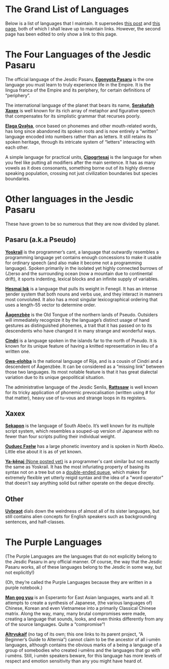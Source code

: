 <h1 id="Title">The Grand List of Languages</h1>

Below is a list of languages that I maintain.
It supersedes [this post](http://isoraqathedh.tumblr.com/post/104459911185/blurbs-for-all-the-languages)
and [this page](http://isoraqathedh.tumblr.com/language-list),
both of which I shall leave up to maintain links.
However, the second page has been edited to only show a link to this page.

# The Four Languages of the Jesdic Pasaru
The official language of the Jesdic Pasaru,
[**Egonyota Pasaru**][PSD-EP] is the one language you must learn
to truly experience life in the Empire.
It is the lingua franca of the Empire and its periphery, for certain definitions of “periphery”.

The international language of the planet that bears its name,
[**Serakafph Xaxex**][XAX-SX] is well known
for its rich array of metaphor and figurative speech
that compensates for its simplistic grammar that recurses poorly.

[**Elaga Qvaḻsa**][QUX-EQ], once based on phonemes and other mouth-related words,
has long since abandoned its spoken roots
and is now entirely a “written” language encoded into numbers rather than as letters.
It still retains its spoken heritage,
through its intricate system of “letters” interacting with each other.

A simple language for practical units,
[**Cipogrtesaj**][CIR-Ct] is the language for when you feel like putting all modifiers after the main sentence.
It has as many vowels as it does consonants,
something borne out of its highly diverse speaking population,
crossing not just civilization boundaries but species boundaries.

[PSD-EP]: http://isoraqathedh.tumblr.com/tagged/Egonyota-Pasaru
[XAX-SX]: http://isoraqathedh.tumblr.com/tagged/Serakafph-Xaxex
[QUX-EQ]: http://isoraqathedh.tumblr.com/tagged/Yuk%C5%A9a%7Celaga-%C3%BCt%C3%A6k%7CQva%E1%B8%BBsa
[CIR-Ct]: http://isoraqathedh.tumblr.com/tagged/Cipogrtesaj

# Other languages in the Jesdic Pasaru
These have grown to be so numerous that they are now divided by planet.

## Pasaru (a.k.a Pseudo)
[**Yoskrail**][PSD-Yk] is the programmer’s cant,
a language that outwardly resembles a programming language
yet contains enough concessions to make it usable for ordinary speech
(and also make it become not a programming language).
Spoken primarily in the isolated yet highly connected burrows of (J)erso
and the surrounding ocean (now a mountain due to continental drift),
it sports indenting, lexical blocks and an infinite supply of variables.

[**Hesmai Iok**][PSD-HI] is a language that pulls its weight in Fenegil.
It has an intense ȝender system that both nouns and verbs use,
and they interact in manners most convoluted.
It also has a most singular lexicographical ordering
that uses a length-55 vector to determine order.

[**Âagenzbèe**][PSD-Ag] is the Old Tongue of the northern lands of Pseudo.
Outsiders will immediately recognize it
by the language’s distinct usage of hand gestures as distinguished phonemes,
a trait that it has passed on to its descendents
who have changed it in many strange and wonderful ways.

[**Cindri**][PSD-Cd] is a language spoken in the islands far to the north of Pseudo.
It is known for its unique feature of having a knitted representation in lieu of a written one.

[**Gwa-elohba**][PSD-GE] is the national language of Rija,
and is a cousin of Cindri and a descendent of Âagenzbèe.
It can be considered as a “missing link” between those two languages.
Its most notable feature is that it has great dialectal variation due to its unique geopolitical situation.

The administrative language of the Jesdic Senlis,
[**Rattssaw**][PSD-Rs] is well known
for its tricky application of phonemic prevocalisation
(written using # for that matter), heavy use of tu-vous and strange loops in its registers.

[PSD-Yk]: http://isoraqathedh.tumblr.com/tagged/Yoskrai
[PSD-HI]: http://isoraqathedh.tumblr.com/tagged/Hesmai-Iok
[PSD-Rs]: http://isoraqathedh.tumblr.com/tagged/Rattssaw
[PSD-Cd]: http://isoraqathedh.tumblr.com/tagged/Cindri
[PSD-Ag]: http://isoraqathedh.tumblr.com/tagged/%C3%82agenzb%C3%A8e
[PSD-GE]: http://isoraqathedh.tumblr.com/search/Gwa-elohba (Linking the tag doesn't work. Really, Tumblr!)

## Xaxex
[**Sekapon**][XAX-Sk] is the language of South Abeĉo.
It’s well known for its multiple script system,
which resembles a souped-up version of Japanese
with no fewer than four scripts pulling their individual weight.

[**Ouduec Fxelw**][XAX-OF] has a large phonetic inventory
and is spoken in North Abeĉo.
Little else about it is as of yet known.

[**Ya-kĕnaj** (None posted yet)][XAX-Ya] is a programmer's cant
similar but not exactly the same as Yoskrail.
It has the most infuriating property
of basing its syntax not on a tree but on a [double-ended queue][Deque],
which makes for extremely flexible yet utterly reigid syntax
and the idea of a "word operator" that doesn't say anything solid
but rather operate on the deque directly.

[XAX-Sk]: http://isoraqathedh.tumblr.com/tagged/Sekapon
[XAX-OF]: http://isoraqathedh.tumblr.com/tagged/Ouduec-Fxelw
[XAX-Ya]: http://isoraqathedh.tumblr.com/search/Ya-k%C4%95naj (Same problem with Gwa-elohba. It seems like hyphens are a sticking point)

[Deque]: https://en.wikipedia.org/wiki/Double-ended_queue

## Other
[**Uvbraot**][LEB-Ub] dials down the weirdness of almost all of its sister languages,
but still contains alien concepts for English speakers such as backgrounding sentences, and half-classes.

[LEB-Ub]: http://isoraqathedh.tumblr.com/tagged/Uvbraot

# The Purple Languages

(The Purple Languages are the languages
that do not explicitly belong to the Jesdic Pasaru in any official manner.
Of course, the way that the Jesdic Pasaru works,
all of these languages belong to the Jesdic in some way, but not explicitly!)

(Oh, they’re called the Purple Languages because they are written in a purple notebook.)

[**Man gog yuu**][PUR-MGY] is an Esperanto for East Asian languages, warts and all.
It attempts to create a synthesis of Japanese, (the various languages of) Chinese, Korean and even Vietnamese
into a primarily Classical Chinese matrix.
Along the way, many, many brutal compromises were made,
creating a language that sounds, looks, and even thinks differently from any of the source languages.
Quite a “compromise”!

[**Altrvukaif**][PUR-AKF] (no tag of its own; this one links to its parent project, “A Beginner’s Guide to Alternia”)
cannot claim to be the ancestor of all i·umën languages,
although contains the obvious marks of a being a language of a group of somebodies who created i·umëns
and the languages that go with i·umëns.
Still, i·umën speakers beware,
for this language has more levels of respect and emotion sensitivity than any you might have heard of.

[PUR-MGY]: http://isoraqathedh.tumblr.com/tagged/Man-gog-yuu
[PUR-AKF]: http://isoraqathedh.tumblr.com/tagged/ABGTA

